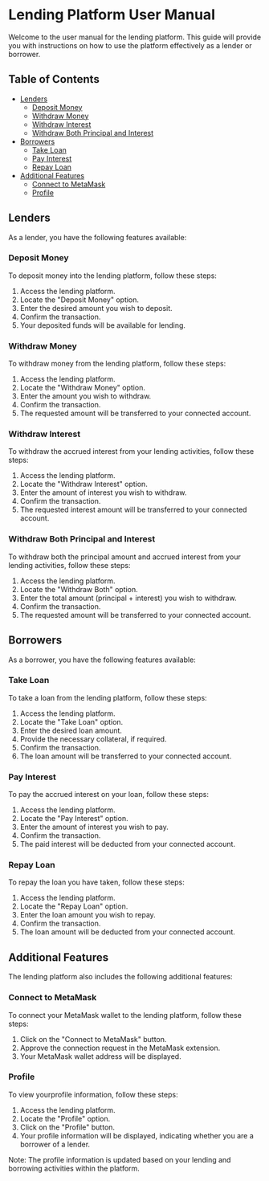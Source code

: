 # Lending Platform User Manual

Welcome to the user manual for the lending platform. This guide will provide you with instructions on how to use the platform effectively as a lender or borrower.

## Table of Contents

- [Lenders](#lenders)
  - [Deposit Money](#deposit-money)
  - [Withdraw Money](#withdraw-money)
  - [Withdraw Interest](#withdraw-interest)
  - [Withdraw Both Principal and Interest](#withdraw-both-principal-and-interest)
- [Borrowers](#borrowers)
  - [Take Loan](#take-loan)
  - [Pay Interest](#pay-interest)
  - [Repay Loan](#repay-loan)
- [Additional Features](#additional-features)
  - [Connect to MetaMask](#connect-to-metamask)
  - [Profile](#profile)

## Lenders

As a lender, you have the following features available:

### Deposit Money

To deposit money into the lending platform, follow these steps:

1. Access the lending platform.
2. Locate the "Deposit Money" option.
3. Enter the desired amount you wish to deposit.
4. Confirm the transaction.
5. Your deposited funds will be available for lending.

### Withdraw Money

To withdraw money from the lending platform, follow these steps:

1. Access the lending platform.
2. Locate the "Withdraw Money" option.
3. Enter the amount you wish to withdraw.
4. Confirm the transaction.
5. The requested amount will be transferred to your connected account.

### Withdraw Interest

To withdraw the accrued interest from your lending activities, follow these steps:

1. Access the lending platform.
2. Locate the "Withdraw Interest" option.
3. Enter the amount of interest you wish to withdraw.
4. Confirm the transaction.
5. The requested interest amount will be transferred to your connected account.

### Withdraw Both Principal and Interest

To withdraw both the principal amount and accrued interest from your lending activities, follow these steps:

1. Access the lending platform.
2. Locate the "Withdraw Both" option.
3. Enter the total amount (principal + interest) you wish to withdraw.
4. Confirm the transaction.
5. The requested amount will be transferred to your connected account.

## Borrowers

As a borrower, you have the following features available:

### Take Loan

To take a loan from the lending platform, follow these steps:

1. Access the lending platform.
2. Locate the "Take Loan" option.
3. Enter the desired loan amount.
4. Provide the necessary collateral, if required.
5. Confirm the transaction.
6. The loan amount will be transferred to your connected account.

### Pay Interest

To pay the accrued interest on your loan, follow these steps:

1. Access the lending platform.
2. Locate the "Pay Interest" option.
3. Enter the amount of interest you wish to pay.
4. Confirm the transaction.
5. The paid interest will be deducted from your connected account.

### Repay Loan

To repay the loan you have taken, follow these steps:

1. Access the lending platform.
2. Locate the "Repay Loan" option.
3. Enter the loan amount you wish to repay.
4. Confirm the transaction.
5. The loan amount will be deducted from your connected account.

## Additional Features

The lending platform also includes the following additional features:

### Connect to MetaMask

To connect your MetaMask wallet to the lending platform, follow these steps:

1. Click on the "Connect to MetaMask" button.
2. Approve the connection request in the MetaMask extension.
3. Your MetaMask wallet address will be displayed.

### Profile

To view yourprofile information, follow these steps:

1. Access the lending platform.
2. Locate the "Profile" option.
3. Click on the "Profile" button.
4. Your profile information will be displayed, indicating whether you are a borrower of a lender.

Note: The profile information is updated based on your lending and borrowing activities within the platform.


